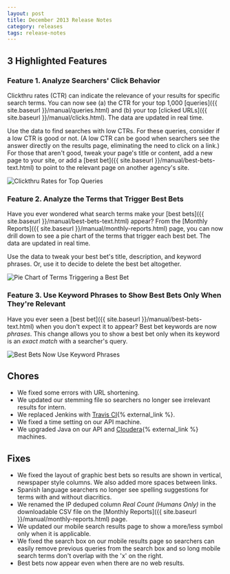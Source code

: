 ```yaml
---
layout: post
title: December 2013 Release Notes
category: releases
tags: release-notes
---
```


## 3 Highlighted Features

### Feature 1. Analyze Searchers' Click Behavior

Clickthru rates (CTR) can indicate the relevance of your results for specific search terms. You can now see (a) the CTR for your top 1,000 [queries]({{ site.baseurl }}/manual/queries.html) and (b) your top [clicked URLs]({{ site.baseurl }}/manual/clicks.html). The data are updated in real time. 

Use the data to find searches with low CTRs. For these queries, consider if a low CTR is good or not. (A low CTR can be good when searchers see the answer directly on the results page, eliminating the need to click on a link.) For those that aren't good, tweak your page's title or content, add a new page to your site, or add a [best bet]({{ site.baseurl }}/manual/best-bets-text.html) to point to the relevant page on another agency's site. 

![Clickthru Rates for Top Queries](https://d3qcdigd1fhos0.cloudfront.net/blog/img/feature-ctr-top-queries.png "Clickthru Rates for Top Queries")

### Feature 2. Analyze the Terms that Trigger Best Bets

Have you ever wondered what search terms make your [best bets]({{ site.baseurl }}/manual/best-bets-text.html) appear? From the [Monthly Reports]({{ site.baseurl }}/manual/monthly-reports.html) page, you can now drill down to see a pie chart of the terms that trigger each best bet. The data are updated in real time. 

Use the data to tweak your best bet's title, description, and keyword phrases. Or, use it to decide to delete the best bet altogether.

![Pie Chart of Terms Triggering a Best Bet](https://d3qcdigd1fhos0.cloudfront.net/blog/img/feature-bb-trigger.png "Pie Chart of Terms Triggering a Best Bet")

### Feature 3. Use Keyword Phrases to Show Best Bets Only When They're Relevant

Have you ever seen a [best bet]({{ site.baseurl }}/manual/best-bets-text.html) when you don't expect it to appear? Best bet keywords are now *phrases*. This change allows you to show a best bet only when its keyword is an *exact match* with a searcher's query.

![Best Bets Now Use Keyword Phrases](https://d3qcdigd1fhos0.cloudfront.net/blog/img/feature-improved-phrasing.png "Best Bets Now Use Keyword Phrases")

## Chores

* We fixed some errors with URL shortening.
* We updated our stemming file so searchers no longer see irrelevant results for intern.
* We replaced Jenkins with [Travis CI](https://travis-ci.org/){% external_link %}.
* We fixed a time setting on our API machine.
* We upgraded Java on our API and [Cloudera](http://www.cloudera.com/content/cloudera/en/home.html){% external_link %} machines.

## Fixes

* We fixed the layout of graphic best bets so results are shown in vertical, newspaper style columns. We also added more spaces between links.
* Spanish language searchers no longer see spelling suggestions for terms with and without diacritics.
* We renamed the IP deduped column <i>Real Count (Humans Only)</i> in the downloadable CSV file on the [Monthly Reports]({{ site.baseurl }}/manual/monthly-reports.html) page.
* We updated our mobile search results page to show a more/less symbol only when it is applicable.
* We fixed the search box on our mobile results page so searchers can easily remove previous queries from the search box and so long mobile search terms don't overlap with the 'x' on the right.
* Best bets now appear even when there are no web results.